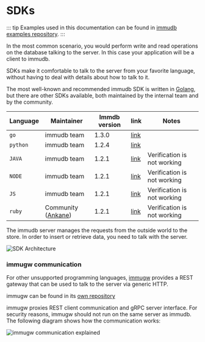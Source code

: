 
# SDKs

<WrappedSection>

::: tip
Examples used in this documentation can be found in [immudb examples repository](https://github.com/codenotary/immudb-client-examples).
:::

</WrappedSection>

<WrappedSection>

In the most common scenario, you would perform write and read operations on the database talking to the server. In this case your application will be a client to immudb.

SDKs make it comfortable to talk to the server from your favorite language, without having to deal with details about how to talk to it.

The most well-known and recommended immudb SDK is written in [Golang](https://golang.org/), but there are other SDKs available, both maintained by the internal team and by the community.


| Language         | Maintainer | Immdb version | link | Notes                                                                              |
|-------------------|---------|------------------|-------------|-----------------------------------------------------------|
| `go`               | immudb team  | 1.3.0       |     [link](https://pkg.go.dev/github.com/codenotary/immudb/pkg/client)  |                                   |
| `python`               | immudb team  | 1.2.4       |  [link](https://github.com/codenotary/immudb-py) |                                     |
| `JAVA`               | immudb team  | 1.2.1       |   [link](https://github.com/codenotary/immudb4j)  | Verification is not working                                      |
| `NODE`               | immudb team | 1.2.1       |   [link](https://github.com/codenotary/immudb-node) | Verification is not working                 |
| `JS`               | immudb team | 1.2.1       |   [link](https://github.com/codenotary/immu-js) | Verification is not working                 |
| `ruby`               | Community ([Ankane](https://github.com/ankane))  | 1.2.1       |   [link](https://github.com/ankane/immudb-ruby) |Verification is not working                 |


The immudb server manages the requests from the outside world to the store. In order to insert or retrieve data, you need to talk with the server.

<div class="wrapped-picture">

![SDK Architecture](/immudb/immudb-server.svg)

</div>

</WrappedSection>

<WrappedSection>

### immugw communication

For other unsupported programming languages, [immugw](/master/immugw/) provides a REST gateway that can be used to talk to the server via generic HTTP.

immugw can be found in its [own repository](https://github.com/codenotary/immugw)

immugw proxies REST client communication and gRPC server interface. For security reasons, immugw should not run on the same server as immudb. The following diagram shows how the communication works:

![immugw communication explained](/diagram-immugw.svg)

</WrappedSection>
